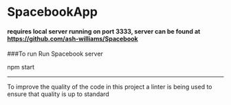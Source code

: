 # SpacebookApp

#### requires local server running on port 3333, server can be found at https://github.com/ash-williams/Spacebook

###To run
Run Spacebook server 

npm start

---

To improve the quality of the code in this project a linter is being used to ensure that quality is up to standard 
